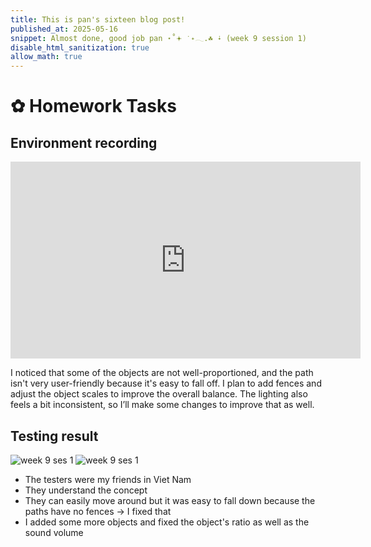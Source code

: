 ```yaml
---
title: This is pan's sixteen blog post!
published_at: 2025-05-16
snippet: Almost done, good job pan ⋆˚𖥔 ݁ ˖𓂃.☘︎ ݁˖ (week 9 session 1)
disable_html_sanitization: true
allow_math: true
---
```


# ✿ Homework Tasks

## Environment recording
<iframe width="560" height="315" src="https://www.youtube.com/embed/Sus5-KBmlx4" title="[From Desk to Dream] Testing" frameborder="0" allow="accelerometer; autoplay; clipboard-write; encrypted-media; gyroscope; picture-in-picture; web-share" referrerpolicy="strict-origin-when-cross-origin" allowfullscreen></iframe>

I noticed that some of the objects are not well-proportioned, and the path isn't very user-friendly because it's easy to fall off. I plan to add fences and adjust the object scales to improve the overall balance. The lighting also feels a bit inconsistent, so I’ll make some changes to improve that as well.

## Testing result
![week 9 ses 1](homeworktasks/week9/w9s1.jpg)
![week 9 ses 1](homeworktasks/week9/w9s1-1.jpg)

- The testers were my friends in Viet Nam
- They understand the concept
- They can easily move around but it was easy to fall down because the paths have no fences
-> I fixed that
- I added some more objects and fixed the object's ratio as well as the sound volume